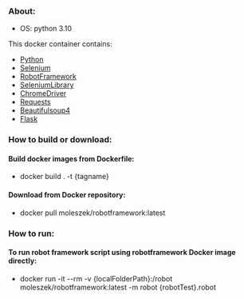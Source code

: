### About:
* OS: python 3.10

This docker container contains:
* [Python](https://www.python.org/)
* [Selenium](https://www.selenium.dev/)
* [RobotFramework](https://robotframework.org/)
* [SeleniumLibrary](https://robotframework.org/SeleniumLibrary/)
* [ChromeDriver](https://chromedriver.chromium.org/)
* [Requests](https://docs.python-requests.org/en/latest/)
* [Beautifulsoup4](https://www.crummy.com/software/BeautifulSoup/)
* [Flask](https://palletsprojects.com/p/flask/)

### How to build or download:
#### Build docker images from Dockerfile:
* docker build . -t {tagname}

#### Download from Docker repository:
* docker pull moleszek/robotframework:latest

### How to run:
#### To run robot framework script using robotframework Docker image directly:
* docker run -it --rm -v {localFolderPath}:/robot moleszek/robotframework:latest -m robot {robotTest}.robot
